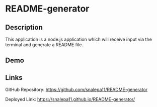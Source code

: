 # README-generator

## Description
This application is a node.js application which will receive input via the terminal and generate a README file.

## Demo

## Links
GitHub Repository: https://github.com/snalepa11/README-generator

Deployed Link: https://snalepa11.github.io/README-generator/
